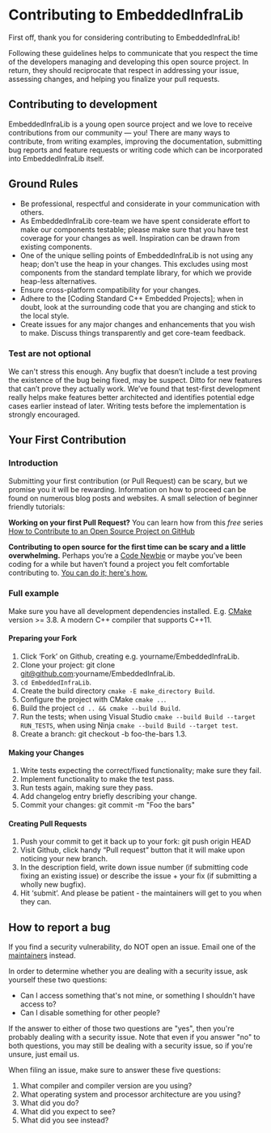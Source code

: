 # Contributing to EmbeddedInfraLib

First off, thank you for considering contributing to EmbeddedInfraLib!

Following these guidelines helps to communicate that you respect the time of the developers managing and developing this open source project. In return, they should reciprocate that respect in addressing your issue, assessing changes, and helping you finalize your pull requests.

## Contributing to development

EmbeddedInfraLib is a young open source project and we love to receive contributions from our community — you! There are many ways to contribute, from writing examples, improving the documentation, submitting bug reports and feature requests or writing code which can be incorporated into EmbeddedInfraLib itself.

## Ground Rules

* Be professional, respectful and considerate in your communication with others.
* As EmbeddedInfraLib core-team we have spent considerate effort to make our components testable; please make sure that you have test coverage for your changes as well. Inspiration can be drawn from existing components.
* One of the unique selling points of EmbeddedInfraLib is not using any heap; don't use the heap in your changes. This excludes using most components from the standard template library, for which we provide heap-less alternatives.
* Ensure cross-platform compatibility for your changes.
* Adhere to the [Coding Standard C++ Embedded Projects]; when in doubt, look at the surrounding code that you are changing and stick to the local style.
* Create issues for any major changes and enhancements that you wish to make. Discuss things transparently and get core-team feedback.

### Test are not optional

We can't stress this enough. Any bugfix that doesn’t include a test proving the existence of the bug being fixed, may be suspect. Ditto for new features that can’t prove they actually work. We’ve found that test-first development really helps make features better architected and identifies potential edge cases earlier instead of later. Writing tests before the implementation is strongly encouraged.

## Your First Contribution

### Introduction

Submitting your first contribution (or Pull Request) can be scary, but we promise you it will be rewarding. Information on how to proceed can be found on numerous blog posts and websites. A small selection of beginner friendly tutorials:

**Working on your first Pull Request?** You can learn how from this *free* series [How to Contribute to an Open Source Project on GitHub](https://app.egghead.io/playlists/how-to-contribute-to-an-open-source-project-on-github)

**Contributing to open source for the first time can be scary and a little overwhelming.** Perhaps you’re a [Code Newbie](https://www.codenewbie.org/) or maybe you’ve been coding for a while but haven’t found a project you felt comfortable contributing to. [You can do it; here's how.](https://www.firsttimersonly.com/)

### Full example

Make sure you have all development dependencies installed. E.g. [CMake](https://cmake.org/) version >= 3.8. A modern C++ compiler that supports C++11.

#### Preparing your Fork

1. Click ‘Fork’ on Github, creating e.g. yourname/EmbeddedInfraLib.
2. Clone your project: git clone git@github.com:yourname/EmbeddedInfraLib.
3. ```cd EmbeddedInfraLib```.
4. Create the build directory ```cmake -E make_directory Build```.
5. Configure the project with CMake ```cmake ..```.
6. Build the project ```cd .. && cmake --build Build```.
7. Run the tests; when using Visual Studio ```cmake --build Build --target RUN_TESTS```, when using Ninja ```cmake --build Build --target test```.
8. Create a branch: git checkout -b foo-the-bars 1.3.

#### Making your Changes
1. Write tests expecting the correct/fixed functionality; make sure they fail.
2. Implement functionality to make the test pass.
3. Run tests again, making sure they pass.
4. Add changelog entry briefly describing your change.
5. Commit your changes: git commit -m "Foo the bars"

#### Creating Pull Requests
1. Push your commit to get it back up to your fork: git push origin HEAD
2. Visit Github, click handy “Pull request” button that it will make upon noticing your new branch.
3. In the description field, write down issue number (if submitting code fixing an existing issue) or describe the issue + your fix (if submitting a wholly new bugfix).
4. Hit ‘submit’. And please be patient - the maintainers will get to you when they can.

## How to report a bug

If you find a security vulnerability, do NOT open an issue. Email one of the [maintainers](CODEOWNERS) instead.

In order to determine whether you are dealing with a security issue, ask yourself these two questions:
* Can I access something that's not mine, or something I shouldn't have access to?
* Can I disable something for other people?

If the answer to either of those two questions are "yes", then you're probably dealing with a security issue. Note that even if you answer "no" to both questions, you may still be dealing with a security issue, so if you're unsure, just email us.

When filing an issue, make sure to answer these five questions:

1. What compiler and compiler version are you using?
2. What operating system and processor architecture are you using?
3. What did you do?
4. What did you expect to see?
5. What did you see instead?
